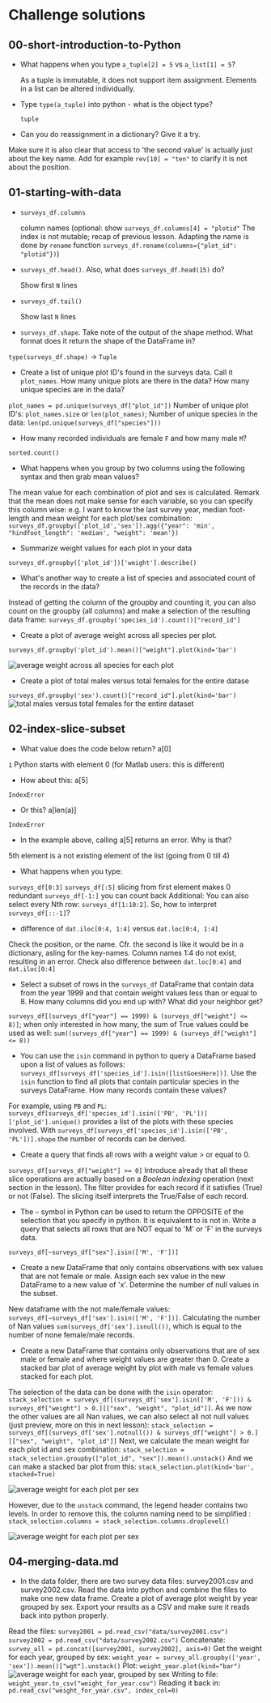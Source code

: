 # Challenge solutions

## 00-short-introduction-to-Python

* What happens when you type `a_tuple[2] = 5` vs `a_list[1] = 5`?

	As a tuple is immutable, it does not support item assignment. Elements in a list can be altered individually.

* Type `type(a_tuple)` into python - what is the object type?

	`tuple`

* Can you do reassignment in a dictionary? Give it a try.

Make sure it is also clear that access to 'the second value' is actually just about the key name. Add for example `rev[10] = "ten"` to clarify it is not about the position.

## 01-starting-with-data

* `surveys_df.columns` 

	column names (optional: show `surveys_df.columns[4] = "plotid"` The index is not mutable; recap of previous lesson. Adapting the name is done by `rename` function `surveys_df.rename(columns={"plot_id": "plotid"})`)

* `surveys_df.head()`. Also, what does `surveys_df.head(15)` do?

	Show first `N` lines
	
* `surveys_df.tail()`
	
	Show last `N` lines
	
* `surveys_df.shape`. Take note of the output of the shape method. What format does it return the shape of the DataFrame in?

`type(surveys_df.shape)` -> `Tuple`

* Create a list of unique plot ID's found in the surveys data. Call it `plot_names`. How many unique plots are there in the data? How many unique species are in the data?

`plot_names = pd.unique(surveys_df["plot_id"])` Number of unique plot ID's: `plot_names.size` or `len(plot_names)`; Number of unique species in the data: `len(pd.unique(surveys_df["species"]))`

* How many recorded individuals are female `F` and how many male `M`?

`sorted.count()`

* What happens when you group by two columns using the following syntax and then grab mean values?

The mean value for each combination of plot and sex is calculated. Remark that the mean does not make sense for each variable, so you can specify this column wise: e.g. I want to know the last survey year, median foot-length and mean weight for each plot/sex combination: `surveys_df.groupby(['plot_id','sex']).agg({"year": 'min', "hindfoot_length": 'median', "weight": 'mean'})`

*  Summarize weight values for each plot in your data

`surveys_df.groupby(['plot_id'])['weight'].describe()`

* What's another way to create a list of species and associated count of the records in the data? 

Instead of getting the column of the groupby and counting it, you can also count on the groupby (all columns) and make a selection of the resulting data frame: `surveys_df.groupby('species_id').count()["record_id"]` 

* Create a plot of average weight across all species per plot.

`surveys_df.groupby('plot_id').mean()["weight"].plot(kind='bar')`

![average weight across all species for each plot](./img/01_chall_bar_meanweight.png) 

* Create a plot of total males versus total females for the entire datase

`surveys_df.groupby('sex').count()["record_id"].plot(kind='bar')`
![total males versus total females for the entire dataset](./img/01_chall_bar_totalsex.png)

## 02-index-slice-subset

* What value does the code below return? a[0]

`1`  Python starts with element 0 (for Matlab users: this is different)

* How about this: a[5]

`IndexError`

* Or this? a[len(a)]

`IndexError`

* In the example above, calling a[5] returns an error. Why is that?

5th element is a not existing element of the list (going from 0 till 4)

* What happens when you type:

`surveys_df[0:3]`
`surveys_df[:5]` slicing from first element makes 0 redundant
`surveys_df[-1:]` you can count back
Additional: You can also select every Nth row: `surveys_df[1:10:2]`. So, how to interpret `surveys_df[::-1]`?

* difference of `dat.iloc[0:4, 1:4]` versus `dat.loc[0:4, 1:4]`

Check the position, or the name. Cfr. the second is like it would be in a dictionary, asling for the key-names. Column names 1:4 do not exist, resulting in an error. Check also difference between `dat.loc[0:4]` and `dat.iloc[0:4]`

* Select a subset of rows in the `surveys_df` DataFrame that contain data from the year 1999 and that contain weight values less than or equal to 8. How many columns did you end up with? What did your neighbor get?

`surveys_df[(surveys_df["year"] == 1999) & (surveys_df["weight"] <= 8)]`; when only interested in how many, the sum of True values could be used as well: `sum((surveys_df["year"] == 1999) & (surveys_df["weight"] <= 8))` 

* You can use the `isin` command in python to query a DataFrame based upon a list of values as follows: `surveys_df[surveys_df['species_id'].isin([listGoesHere])]`. Use the `isin` function to find all plots that contain particular species in the surveys DataFrame. How many records contain these values?

For example, using `PB` and `PL`:  `surveys_df[surveys_df['species_id'].isin(['PB', 'PL'])]['plot_id'].unique()` provides a list of the plots with these species involved. With `surveys_df[surveys_df['species_id'].isin(['PB', 'PL'])].shape` the number of records can be derived.

* Create a query that finds all rows with a weight value > or equal to 0.

`surveys_df[surveys_df["weight"] >= 0]` Introduce already that all these slice operations are actually based on a *Boolean indexing* operation (next section in the lesson). The filter provides for each record if it satisfies (True) or not (False). The slicing itself interprets the True/False of each record.

* The `~` symbol in Python can be used to return the OPPOSITE of the selection that you specify in python. It is equivalent to is not in. Write a query that selects all rows that are NOT equal to 'M' or 'F' in the surveys data.

`surveys_df[~surveys_df["sex"].isin(['M', 'F'])]`

* Create a new DataFrame that only contains observations with sex values that are not female or male. Assign each sex value in the new DataFrame to a new value of 'x'.  Determine the number of null values in the subset.

New dataframe with the not male/female values: `surveys_df[~surveys_df['sex'].isin(['M', 'F'])]`. Calculating the number of Nan values `sum(surveys_df['sex'].isnull())`, which is equal to the number of none female/male records.

* Create a new DataFrame that contains only observations that are of sex male or female and where weight values are greater than 0. Create a stacked bar plot of average weight by plot with male vs female values stacked for each plot.

The selection of the data can be done with the `isin` operator: 
`stack_selection = surveys_df[(surveys_df['sex'].isin(['M', 'F'])) & surveys_df["weight"] > 0.][["sex", "weight", "plot_id"]]`. As we now the other values are all Nan values, we can also select all not null values (just preview, more on this in next lesson): `stack_selection = surveys_df[(surveys_df['sex'].notnull()) & surveys_df["weight"] > 0.][["sex", "weight", "plot_id"]]` 
Next, we calculate the mean weight for each plot id and sex combination: `stack_selection = stack_selection.groupby(["plot_id", "sex"]).mean().unstack()`
And we can make a stacked bar plot from this:
`stack_selection.plot(kind='bar', stacked=True)`

![average weight for each plot per sex](./img/02_chall_stack_levelissue.png)

However, due to the `unstack` command, the legend header contains two levels. In order to remove this, the column naming need to be simplified : 
`stack_selection.columns = stack_selection.columns.droplevel()`

![average weight for each plot per sex](./img/02_chall_stack_level.png)

## 04-merging-data.md

* In the data folder, there are two survey data files: survey2001.csv and survey2002.csv. Read the data into python and combine the files to make one new data frame. Create a plot of average plot weight by year grouped by sex. Export your results as a CSV and make sure it reads back into python properly.

Read the files:
`survey2001 = pd.read_csv("data/survey2001.csv")`
`survey2002 = pd.read_csv("data/survey2002.csv")`
Concatenate:
`survey_all = pd.concat([survey2001, survey2002], axis=0)`
Get the weight for each year, grouped by sex:
`weight_year = survey_all.groupby(['year', 'sex']).mean()["wgt"].unstack()`
Plot: 
`weight_year.plot(kind="bar")`
![average weight for each year, grouped by sex](./img/04_chall_weight_year.png)
Writing to file:
`weight_year.to_csv("weight_for_year.csv")`
Reading it back in:
`pd.read_csv("weight_for_year.csv", index_col=0)`






















